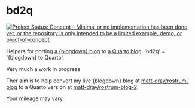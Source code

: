 
# bd2q

<!-- badges: start -->
[![Project Status: Concept – Minimal or no implementation has been done yet, or the repository is only intended to be a limited example, demo, or proof-of-concept.](https://www.repostatus.org/badges/latest/concept.svg)](https://www.repostatus.org/#concept)
<!-- badges: end -->

Helpers for porting [a {blogdown} blog](https://pkgs.rstudio.com/blogdown/) to [a Quarto blog](https://quarto.org/docs/websites/website-blog.html). 'bd2q' = '{blogdown} to Quarto'.

Very much a work in progress.

Ther aim is to help convert my live {blogdown} blog at [matt-dray/rostrum-blog](https://github.com/matt-dray/rostrum-blog) to a Quarto version at [matt-dray/rostrum-blog-2](https://github.com/matt-dray/rostrum-blog-2). 

Your mileage may vary. 
